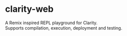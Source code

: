 # clarity-web

A Remix inspired REPL playground for Clarity.  
Supports compilation, execution, deployment and testing.
